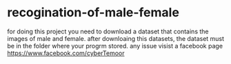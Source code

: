 # recogination-of-male-female
for doing this project you need to download a dataset that contains the images of male and female.
after downloaing this datasets, the dataset must be in the folder where your progrm stored.
any issue visist a facebook page
https://www.facebook.com/cyberTemoor
